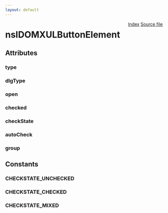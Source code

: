 ```yaml
---
layout: default
---
```

<div class='links' style='float:right'><a href="../index.html">Index</a>
<a href="http://dxr.mozilla.org/mozilla-central/source/dom/interfaces/xul/nsIDOMXULButtonElement.idl">Source file</a>
</div>

# nsIDOMXULButtonElement #

## Attributes ##

### type ###

### dlgType ###

### open ###

### checked ###

### checkState ###

### autoCheck ###

### group ###

## Constants ##

### CHECKSTATE_UNCHECKED ###

### CHECKSTATE_CHECKED ###

### CHECKSTATE_MIXED ###
